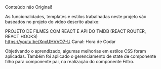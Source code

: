 Conteúdo não Original!


As funcionalidades, templates e estilos trabalhadas neste projeto são baseados
no projeto do vídeo descrito abaixo:

PROJETO DE FILMES COM REACT E API DO TMDB (REACT ROUTER, REACT HOOKS)\
https://youtu.be/XqxUHVVO7-U
Canal: Hora de Codar

Objetivando o aprendizado, algumas melhorias em estilos CSS foram aplicadas.
Também foi aplicado o gerenciamento de state de componente filho para componente pai, na realização do componente Filtro.
